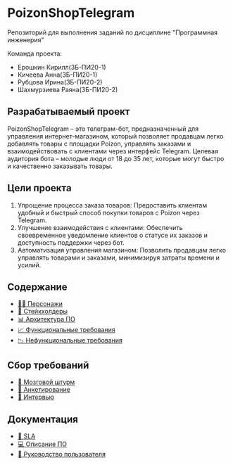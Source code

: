 # PoizonShopTelegram
Репозиторий для выполнения заданий по дисциплине "Программная инженерия"


Команда проекта:
- Ерошкин Кирилл(ЗБ-ПИ20-1)
- Кичеева Анна(ЗБ-ПИ20-1)
- Рубцова Ирина(ЗБ-ПИ20-2)
- Шахмурзиева Раяна(ЗБ-ПИ20-2)


## Разрабатываемый проект
PoizonShopTelegram – это телеграм-бот, предназначенный для управления интернет-магазином, который позволяет продавцам легко добавлять товары с площадки Poizon, управлять заказами и взаимодействовать с клиентами через интерфейс Telegram. Целевая аудитория бота – молодые люди от 18 до 35 лет, которые могут быстро и качественно заказывать товары.

## Цели проекта
1. Упрощение процесса заказа товаров: Предоставить клиентам удобный и быстрый способ покупки товаров с Poizon через Telegram.
2. Улучшение взаимодействия с клиентами: Обеспечить своевременное уведомление клиентов о статусе их заказов и доступность поддержки через бот.
3. Автоматизация управления магазином: Позволить продавцам легко управлять товарами и заказами, минимизируя затраты времени и усилий.

## Содержание 

- [🧑‍💻 Персонажи][1]
- [🙋 Стейкхолдеры][7]
- [📊 Архитектура ПО][11]
- [📈 Функциональные требования][2]
- [📉 Нефункциональные требования][3]

## Сбор требований 

- [🧠 Мозговой штурм][4]
- [📔 Анкетирование][5]
- [🙋 Интервью][6]

## Документация

- [🤝 SLA][8]
- [💻 Описание ПО][9]
- [📝 Руководство пользователя][10]


[1]: https://github.com/Noontr3x/PoizonShopTelegram/blob/main/characters.md
[2]: https://github.com/Noontr3x/PoizonShopTelegram/blob/main/Requirements/functional_requirements.md
[3]: https://github.com/Noontr3x/PoizonShopTelegram/blob/main/Requirements/non_functional_requirements.md
[4]: https://github.com/Noontr3x/PoizonShopTelegram/blob/main/Requirements/brainstorming.md
[5]: https://github.com/Noontr3x/PoizonShopTelegram/blob/main/Requirements/survey.md
[6]: https://github.com/Noontr3x/PoizonShopTelegram/blob/main/Requirements/interview.md
[7]: https://github.com/Noontr3x/PoizonShopTelegram/blob/main/Stakeholders/stakeholders_table.md
[8]: https://github.com/Noontr3x/PoizonShopTelegram/blob/main/Documentation/SLA.md
[9]: https://github.com/Noontr3x/PoizonShopTelegram/blob/main/Documentation/software_description.md
[10]: https://github.com/Noontr3x/PoizonShopTelegram/blob/main/Documentation/users_guide.md
[11]: https://github.com/Noontr3x/PoizonShopTelegram/blob/main/arhitektyra/otchet_arhi.md

